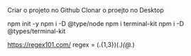 Criar o projeto no Github
Clonar o proejto no Desktop

npm init -y
npm i -D @type/node
npm i terminal-kit
npm i -D @types/terminal-kit

https://regex101.com/
regex = (.{1,3})(.*)(@.*)

